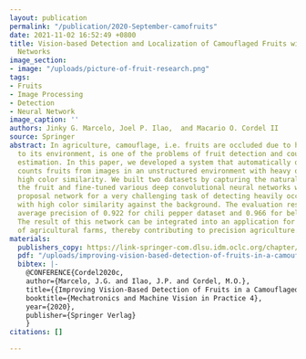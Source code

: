 ```yaml
---
layout: publication
permalink: "/publication/2020-September-camofruits"
date: 2021-11-02 16:52:49 +0800
title: Vision-based Detection and Localization of Camouflaged Fruits with Deep Neural
  Networks
image_section:
- image: "/uploads/picture-of-fruit-research.png"
tags:
- Fruits
- Image Processing
- Detection
- Neural Network
image_caption: ''
authors: Jinky G. Marcelo, Joel P. Ilao,  and Macario O. Cordel II
source: Springer
abstract: In agriculture, camouflage, i.e. fruits are occluded due to high color similarity
  to its environment, is one of the problems of fruit detection and counting for yield
  estimation. In this paper, we developed a system that automatically detects and
  counts fruits from images in an unstructured environment with heavy occlusion and
  high color similarity. We built two datasets by capturing the natural settings of
  the fruit and fine-tuned various deep convolutional neural networks with region
  proposal network for a very challenging task of detecting heavily occluded fruits
  with high color similarity against the background. The evaluation results show an
  average precision of 0.922 for chili pepper dataset and 0.966 for bell pepper dataset.
  The result of this network can be integrated into an application for efficient management
  of agricultural farms, thereby contributing to precision agriculture.
materials:
  publishers_copy: https://link-springer-com.dlsu.idm.oclc.org/chapter/10.1007/978-3-030-43703-9_5
  pdf: "/uploads/improving-vision-based-detection-of-fruits-in-a-camouflaged-environment-with-deep-neural-networks.pdf"
  bibtex: |-
    @CONFERENCE{Cordel2020c,
    author={Marcelo, J.G. and Ilao, J.P. and Cordel, M.O.},
    title={{Improving Vision-Based Detection of Fruits in a Camouflaged Environment with Deep Neural Networks}},
    booktitle={Mechatronics and Machine Vision in Practice 4},
    year={2020},
    publisher={Springer Verlag}
    }
citations: []

---
```

